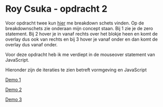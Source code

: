 # Roy Csuka - opdracht 2
Voor opdracht twee kun [hier](https://roycsuka.github.io/frontendvoordesigners/opdracht2/bijlagen/breakdown.jpeg) me breakdown schets vinden. Op de breakdownschets zie onderaan mijn concept staan. Bij 1 zie je de zero statement. Bij 2 hover je in vanaf rechts over het blokje heen en komt de overlay dus ook van rechts en bij 3 hover je vanaf onder en dan komt de overlay dus vanaf onder. 

Voor deze opdracht heb ik me verdiept in de mouseover statement van JavaScript. 

Hieronder zijn de iteraties te zien betreft vormgeving en JavaScript

[Demo 1](https://roycsuka.github.io/frontendvoordesigners/opdracht2/v1/index.html)

[Demo 2](https://roycsuka.github.io/frontendvoordesigners/opdracht1/v2/index.html)

[Demo 3](https://roycsuka.github.io/frontendvoordesigners/opdracht1/v3/index.html)